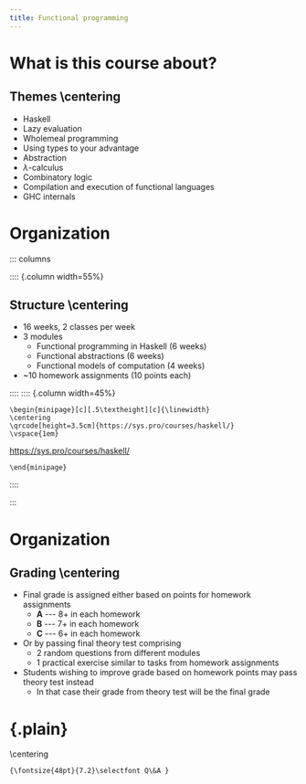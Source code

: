 ```yaml
---
title: Functional programming
---
```


What is this course about?
=======================

Themes \centering
------

- Haskell
- Lazy evaluation
- Wholemeal programming
- Using types to your advantage
- Abstraction
- $\lambda$-calculus
- Combinatory logic
- Compilation and execution of functional languages
- GHC internals

Organization
============

::: columns

:::: {.column width=55%}

Structure \centering
---------

- 16 weeks, 2 classes per week
- 3 modules
  - Functional programming in Haskell (6 weeks)
  - Functional abstractions (6 weeks)
  - Functional models of computation (4 weeks)
- ~10 homework assignments (10 points each)

::::
:::: {.column width=45%}

```{=latex}
\begin{minipage}[c][.5\textheight][c]{\linewidth}
\centering
\qrcode[height=3.5cm]{https://sys.pro/courses/haskell/}
\vspace{1em}
```
<https://sys.pro/courses/haskell/>
```{=latex}
\end{minipage}
```

::::

:::

Organization
============

Grading \centering
-------

- Final grade is assigned either based on points for homework assignments
  - **A** --- 8+ in each homework
  - **B** --- 7+ in each homework
  - **C** --- 6+ in each homework
- Or by passing final theory test comprising
  - 2 random questions from different modules
  - 1 practical exercise similar to tasks from homework assignments
- Students wishing to improve grade based on homework points
  may pass theory test instead
  - In that case their grade from theory test will be the final grade


{.plain}
==========

\centering
```{=latex}
{\fontsize{48pt}{7.2}\selectfont Q\&A }
```
